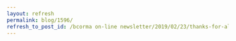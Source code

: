 ```yaml
---
layout: refresh
permalink: blog/1596/
refresh_to_post_id: /bcorma on-line newsletter/2019/02/23/thanks-for-all-the-bcorma-trails-steward-support-need-to-raise-25k-by-march-20th
---
```


